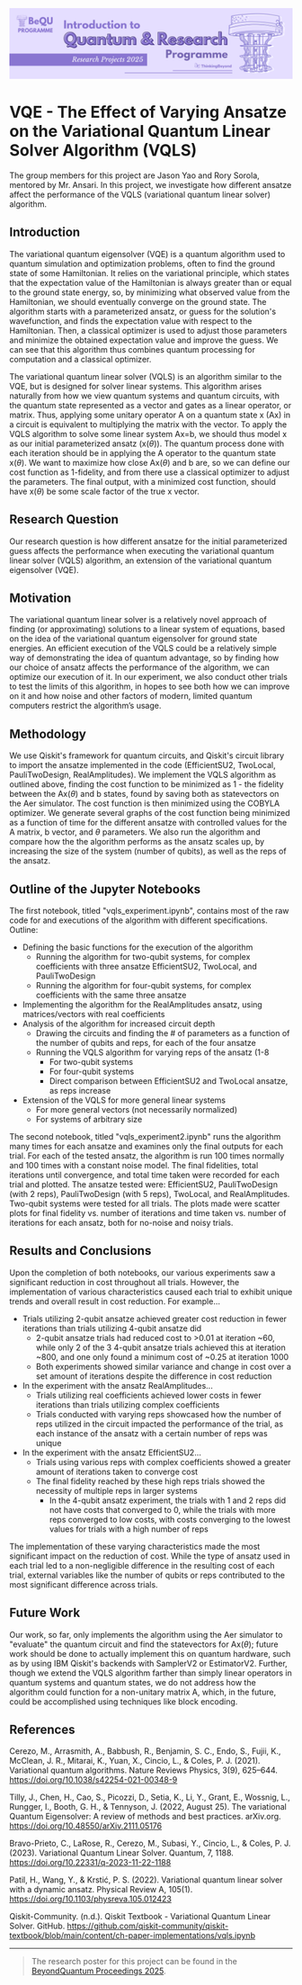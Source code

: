 ![BeyondQuantum Banner for Research Projects](../BeyondQuantum_Banner_Research_Projects_2025.png)

# VQE - The Effect of Varying Ansatze on the Variational Quantum Linear Solver Algorithm (VQLS)

The group members for this project are Jason Yao and Rory Sorola, mentored by Mr. Ansari. In this project, we investigate how different ansatze affect the performance of the VQLS (variational quantum linear solver) algorithm.

## Introduction

The variational quantum eigensolver (VQE) is a quantum algorithm used to quantum simulation and optimization problems, often to find the ground state of some Hamiltonian. It relies on the variational principle, which states that the expectation value of the Hamiltonian is always greater than or equal to the ground state energy, so, by minimizing what observed value from the Hamiltonian, we should eventually converge on the ground state. The algorithm starts with a parameterized ansatz, or guess for the solution's wavefunction, and finds the expectation value with respect to the Hamiltonian. Then, a classical optimizer is used to adjust those parameters and minimize the obtained expectation value and improve the guess. We can see that this algorithm thus combines quantum processing for computation and a classical optimizer.

The variational quantum linear solver (VQLS) is an algorithm similar to the VQE, but is designed for solver linear systems. This algorithm arises naturally from how we view quantum systems and quantum circuits, with the quantum state represented as a vector and gates as a linear operator, or matrix. Thus, applying some unitary operator A on a quantum state x (Ax) in a circuit is equivalent to multiplying the matrix with the vector. To apply the VQLS algorithm to solve some linear system Ax=b, we should thus model x as our initial parameterized ansatz (x($\theta$)). The quantum process done with each iteration should be in applying the A operator to the quantum state x($\theta$). We want to maximize how close Ax($\theta$) and b are, so we can define our cost function as 1-fidelity, and from there use a classical optimizer to adjust the parameters. The final output, with a minimized cost function, should have x($\theta$) be some scale factor of the true x vector.

## Research Question

Our research question is how different ansatze for the initial parameterized guess affects the performance when executing the variational quantum linear solver (VQLS) algorithm, an extension of the variational quantum eigensolver (VQE).

## Motivation

The variational quantum linear solver is a relatively novel approach of finding (or approximating) solutions to a linear system of equations, based on the idea of the variational quantum eigensolver for ground state energies. An efficient execution of the VQLS could be a relatively simple way of demonstrating the idea of quantum advantage, so by finding how our choice of ansatz affects the performance of the algorithm, we can optimize our execution of it. In our experiment, we also conduct other trials to test the limits of this algorithm, in hopes to see both how we can improve on it and how noise and other factors of modern, limited quantum computers restrict the algorithm’s usage.

## Methodology

We use Qiskit's framework for quantum circuits, and Qiskit's circuit library to import the ansatze implemented in the code (EfficientSU2, TwoLocal, PauliTwoDesign, RealAmplitudes). We implement the VQLS algorithm as outlined above, finding the cost function to be minimized as 1 - the fidelity between the Ax($\theta$) and b states, found by saving both as statevectors on the Aer simulator. The cost function is then minimized using the COBYLA optimizer. We generate several graphs of the cost function being minimized as a function of time for the different ansatze with controlled values for the A matrix, b vector, and $\theta$ parameters. We also run the algorithm and compare how the the algorithm performs as the ansatz scales up, by increasing the size of the system (number of qubits), as well as the reps of the ansatz. 

## Outline of the Jupyter Notebooks

The first notebook, titled "vqls_experiment.ipynb", contains most of the raw code for and executions of the algorithm with different specifications. 
Outline:
- Defining the basic functions for the execution of the algorithm
  - Running the algorithm for two-qubit systems, for complex coefficients with three ansatze EfficientSU2, TwoLocal, and PauliTwoDesign
  - Running the algorithm for four-qubit systems, for complex coefficients with the same three ansatze
- Implementing the algorithm for the RealAmplitudes ansatz, using matrices/vectors with real coefficients
- Analysis of the algorithm for increased circuit depth
  - Drawing the circuits and finding the # of parameters as a function of the number of qubits and reps, for each of the four ansatze
  - Running the VQLS algorithm for varying reps of the ansatz (1-8
    - For two-qubit systems
    - For four-qubit systems
    - Direct comparison between EfficientSU2 and TwoLocal ansatze, as reps increase
- Extension of the VQLS for more general linear systems
  - For more general vectors (not necessarily normalized)
  - For systems of arbitrary size

The second notebook, titled "vqls_experiment2.ipynb" runs the algorithm many times for each ansatze and examines only the final outputs for each trial. For each of the tested ansatz, the algorithm is run 100 times normally and 100 times with a constant noise model. The final fidelities, total iterations until convergence, and total time taken were recorded for each trial and plotted. The ansatze tested were: EfficientSU2, PauliTwoDesign (with 2 reps), PauliTwoDesign (with 5 reps), TwoLocal, and RealAmplitudes. Two-qubit systems were tested for all trials. The plots made were scatter plots for final fidelity vs. number of iterations and time taken vs. number of iterations for each ansatz, both for no-noise and noisy trials.

## Results and Conclusions

Upon the completion of both notebooks, our various experiments saw a significant reduction in cost throughout all trials. However, the implementation of various characteristics caused each trial to exhibit unique trends and overall result in cost reduction. For example...
- Trials utilizing 2-qubit ansatze achieved greater cost reduction in fewer iterations than trials utilizing 4-qubit ansatze did
  - 2-qubit ansatze trials had reduced cost to >0.01 at iteration ~60, while only 2 of the 3 4-qubit ansatze trials achieved this at iteration ~800, and one only found a minimum cost of ~0.25 at iteration 1000
  - Both experiments showed similar variance and change in cost over a set amount of iterations despite the difference in cost reduction
- In the experiment with the ansatz RealAmplitudes...
  - Trials utilizing real coefficients achieved lower costs in fewer iterations than trials utilizing complex coefficients
  - Trials conducted with varying reps showcased how the number of reps utilized in the circuit impacted the performance of the trial, as each instance of the ansatz with a certain number of reps was unique
- In the experiment with the ansatz EfficientSU2...
  - Trials using various reps with complex coefficients showed a greater amount of iterations taken to converge cost
  - The final fidelity reached by these high reps trials showed the necessity of multiple reps in larger systems
    - In the 4-qubit ansatz experiment, the trials with 1 and 2 reps did not have costs that converged to 0, while the trials with more reps converged to low costs, with costs converging to the lowest values for trials with a high number of reps

The implementation of these varying characteristics made the most significant impact on the reduction of cost. While the type of ansatz used in each trial led to a non-negligible difference in the resulting cost of each trial, external variables like the number of qubits or reps contributed to the most significant difference across trials. 

## Future Work

Our work, so far, only implements the algorithm using the Aer simulator to "evaluate" the quantum circuit and find the statevectors for Ax($\theta$); future work should be done to actually implement this on quantum hardware, such as by using IBM Qiskit's backends with SamplerV2 or EstimatorV2. Further, though we extend the VQLS algorithm farther than simply linear operators in quantum systems and quantum states, we do not address how the algorithm could function for a non-unitary matrix A, which, in the future, could be accomplished using techniques like block encoding. 

## References

Cerezo, M., Arrasmith, A., Babbush, R., Benjamin, S. C., Endo, S., Fujii, K., McClean, J. R., Mitarai, K., Yuan, X., Cincio, L., & Coles, P. J. (2021). Variational quantum algorithms. Nature Reviews Physics, 3(9), 625–644. https://doi.org/10.1038/s42254-021-00348-9

Tilly, J., Chen, H., Cao, S., Picozzi, D., Setia, K., Li, Y., Grant, E., Wossnig, L., Rungger, I., Booth, G. H., & Tennyson, J. (2022, August 25). The variational Quantum Eigensolver: A review of methods and best practices. arXiv.org. https://doi.org/10.48550/arXiv.2111.05176

Bravo-Prieto, C., LaRose, R., Cerezo, M., Subasi, Y., Cincio, L., & Coles, P. J. (2023). Variational Quantum Linear Solver. Quantum, 7, 1188. https://doi.org/10.22331/q-2023-11-22-1188 

Patil, H., Wang, Y., & Krstić, P. S. (2022). Variational quantum linear solver with a dynamic ansatz. Physical Review A, 105(1). https://doi.org/10.1103/physreva.105.012423

Qiskit-Community. (n.d.). Qiskit Textbook - Variational Quantum Linear Solver. GitHub. https://github.com/qiskit-community/qiskit-textbook/blob/main/content/ch-paper-implementations/vqls.ipynb

---

> The research poster for this project can be found in the [BeyondQuantum Proceedings 2025](https://thinkingbeyond.education/beyondquantum_proceedings_2025/).

